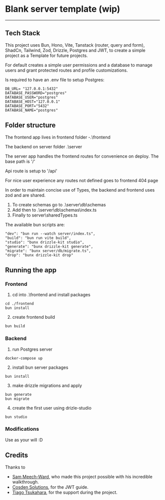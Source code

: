 # Blank server template (wip)
---

## Tech Stack

This project uses Bun, Hono, Vite, Tanstack (router, query and form), ShadCn, Tailwind, Zod, Drizzle, Postgres and JWT, to create a simple project as a Template for future projects.

For default creates a simple user permissions and a database to manage users and grant protected routes and profile customizations.

Is required to have an .env file to setup Postgres:

```
DB_URL= "127.0.0.1:5432"
DATABASE_PASSWORD="postgres"
DATABASE_USER="postgres"
DATABASE_HOST="127.0.0.1"
DATABASE_PORT="5432"
DATABASE_NAME="postgres"
```
## Folder structure

The frontend app lives in frontend folder
-.\frontend

The backend on server folder
.\server

The server app handles the frontend routes for convenience on deploy. The base path is '/'

Api route is setup to '/api'

For nice user experience any routes not defined goes to frontend 404 page

In order to maintain concise use of Types, the backend and frontend uses zod and are shared.

1. To create schemas go to .\server\db\schemas
2. Add then to .\server\db\schemas\index.ts
3. Finally to server\sharedTypes.ts

The available bun scripts are:
```
"dev": "bun run --watch server/index.ts",
"build": "bun run vite build",
"studio": "bunx drizzle-kit studio",
"generate": "bunx drizzle-kit generate",
"migrate": "bunx server/db/migrate.ts",
"drop": "bunx drizzle-kit drop"
```
   
## Running the app

### Frontend
1. cd into .\frontend and install packages
```
cd ./frontend
bun install
```
2. create frontend build
```
bun build
```

### Backend
1. run Postgres server 
```
docker-compose up
```

2. install bun server packages
```
bun install
```

3. make drizzle migrations and apply
```
bun generate
bun migrate
```
4. create the first user using drizle-studio
```
bun studio
```
### Modifications

Use as your will :D

## Credits

Thanks to
- [Sam Meech-Ward](https://www.youtube.com/watch?v=jXyTIQOfTTk), who made this project possible with his incredible walkthrough.
- [Cosden Solutions](https://www.youtube.com/watch?v=AcYF18oGn6Y), for the JWT guide.
- [Tiago Tsukahara](https://www.linkedin.com/in/tiagotsukahara/), for the support during the project.
